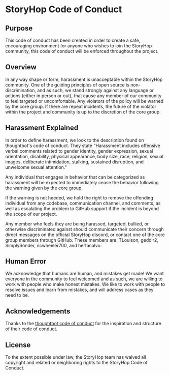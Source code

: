 # StoryHop Code of Conduct
## Purpose
This code of conduct has been created in order to create a safe, encouraging 
environment for anyone who wishes to join the StoryHop community, this code 
of conduct will be enforced throughout the project.

## Overview
In any way shape or form, harassment is unacceptable within the StoryHop community.
One of the guiding principles of open source is non-discrimination, and as such,
we stand strongly against any language or actions (either in person or out), that
cause any member of our community to feel targeted or uncomfortable. Any violators 
of the policy will be warned by the core group. If there are repeat incidents, the
future of the violator within the project and community is up to the discretion of
the core group.

## Harassment Explained
In order to define harassment, we look to the description found on thoughtbot's
code of conduct. They state "Harassment includes offensive verbal comments 
related to gender identity, gender expression, sexual orientation, disability,
physical appearance, body size, race, religion, sexual images, deliberate 
intimidation, stalking, sustained disruption, and unwelcome sexual attention."

Any individual that engages in behavior that can be categorized as harassment will
be expected to immediately cease the behavior following the warning given by the
core group.

If the warning is not heeded, we hold the right to remove the offending individual
from any codebase, communication channel, and comments, as well as escalating the
problem to GitHub support if the incident is beyond the scope of our project.

Any member who feels they are being harassed, targeted, bullied, or otherwise
discriminated against should communicate their concern through direct messages on
the official StoryHop discord, or contact one of the core group members through
GitHub. These members are: TLouison, geddir2, SimplySonder, ncwheeler700, and hertacalvo.

## Human Error
We acknowledge that humans are human, and mistakes get made! We want everyone in the
community to feel welcomed and as such, we are willing to work with people who make
honest mistakes. We like to work with people to resolve issues and learn from mistakes,
and will address cases as they need to be.

## Acknowledgements
Thanks to the [thoughtbot code of conduct](https://thoughtbot.com/open-source-code-of-conduct)
for the inspiration and structure of their code of conduct.

## License
To the extent possible under law, the StoryHop team has waived all copyright and 
related or neighboring rights to the StoryHop Code of Conduct. 

